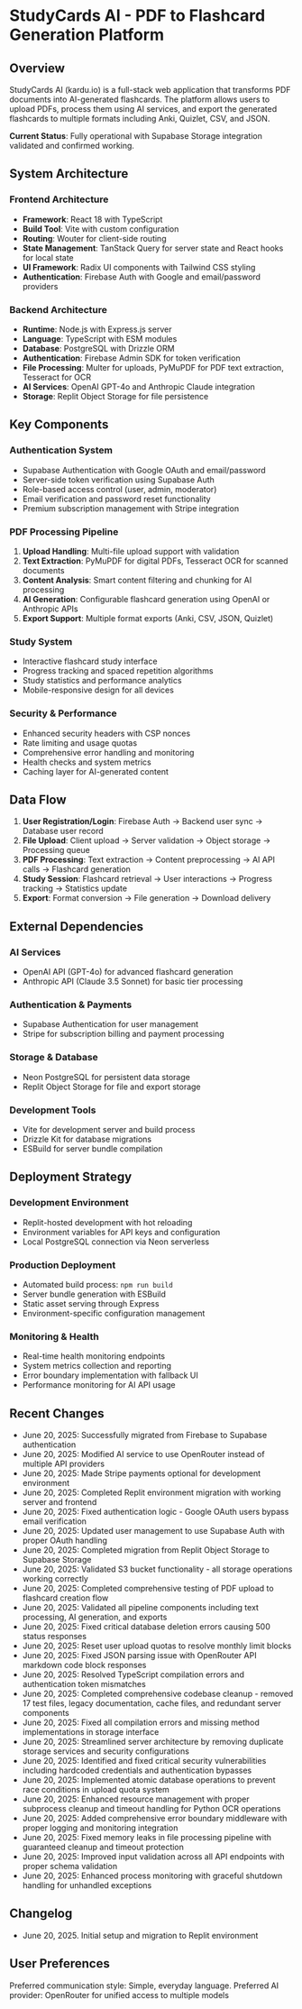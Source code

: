 # StudyCards AI - PDF to Flashcard Generation Platform

## Overview

StudyCards AI (kardu.io) is a full-stack web application that transforms PDF documents into AI-generated flashcards. The platform allows users to upload PDFs, process them using AI services, and export the generated flashcards to multiple formats including Anki, Quizlet, CSV, and JSON.

**Current Status**: Fully operational with Supabase Storage integration validated and confirmed working.

## System Architecture

### Frontend Architecture
- **Framework**: React 18 with TypeScript
- **Build Tool**: Vite with custom configuration
- **Routing**: Wouter for client-side routing
- **State Management**: TanStack Query for server state and React hooks for local state
- **UI Framework**: Radix UI components with Tailwind CSS styling
- **Authentication**: Firebase Auth with Google and email/password providers

### Backend Architecture
- **Runtime**: Node.js with Express.js server
- **Language**: TypeScript with ESM modules
- **Database**: PostgreSQL with Drizzle ORM
- **Authentication**: Firebase Admin SDK for token verification
- **File Processing**: Multer for uploads, PyMuPDF for PDF text extraction, Tesseract for OCR
- **AI Services**: OpenAI GPT-4o and Anthropic Claude integration
- **Storage**: Replit Object Storage for file persistence

## Key Components

### Authentication System
- Supabase Authentication with Google OAuth and email/password
- Server-side token verification using Supabase Auth
- Role-based access control (user, admin, moderator)
- Email verification and password reset functionality
- Premium subscription management with Stripe integration

### PDF Processing Pipeline
1. **Upload Handling**: Multi-file upload support with validation
2. **Text Extraction**: PyMuPDF for digital PDFs, Tesseract OCR for scanned documents
3. **Content Analysis**: Smart content filtering and chunking for AI processing
4. **AI Generation**: Configurable flashcard generation using OpenAI or Anthropic APIs
5. **Export Support**: Multiple format exports (Anki, CSV, JSON, Quizlet)

### Study System
- Interactive flashcard study interface
- Progress tracking and spaced repetition algorithms
- Study statistics and performance analytics
- Mobile-responsive design for all devices

### Security & Performance
- Enhanced security headers with CSP nonces
- Rate limiting and usage quotas
- Comprehensive error handling and monitoring
- Health checks and system metrics
- Caching layer for AI-generated content

## Data Flow

1. **User Registration/Login**: Firebase Auth → Backend user sync → Database user record
2. **File Upload**: Client upload → Server validation → Object storage → Processing queue
3. **PDF Processing**: Text extraction → Content preprocessing → AI API calls → Flashcard generation
4. **Study Session**: Flashcard retrieval → User interactions → Progress tracking → Statistics update
5. **Export**: Format conversion → File generation → Download delivery

## External Dependencies

### AI Services
- OpenAI API (GPT-4o) for advanced flashcard generation
- Anthropic API (Claude 3.5 Sonnet) for basic tier processing

### Authentication & Payments
- Supabase Authentication for user management
- Stripe for subscription billing and payment processing

### Storage & Database
- Neon PostgreSQL for persistent data storage
- Replit Object Storage for file and export storage

### Development Tools
- Vite for development server and build process
- Drizzle Kit for database migrations
- ESBuild for server bundle compilation

## Deployment Strategy

### Development Environment
- Replit-hosted development with hot reloading
- Environment variables for API keys and configuration
- Local PostgreSQL connection via Neon serverless

### Production Deployment
- Automated build process: `npm run build`
- Server bundle generation with ESBuild
- Static asset serving through Express
- Environment-specific configuration management

### Monitoring & Health
- Real-time health monitoring endpoints
- System metrics collection and reporting
- Error boundary implementation with fallback UI
- Performance monitoring for AI API usage

## Recent Changes
- June 20, 2025: Successfully migrated from Firebase to Supabase authentication
- June 20, 2025: Modified AI service to use OpenRouter instead of multiple API providers
- June 20, 2025: Made Stripe payments optional for development environment
- June 20, 2025: Completed Replit environment migration with working server and frontend
- June 20, 2025: Fixed authentication logic - Google OAuth users bypass email verification
- June 20, 2025: Updated user management to use Supabase Auth with proper OAuth handling
- June 20, 2025: Completed migration from Replit Object Storage to Supabase Storage
- June 20, 2025: Validated S3 bucket functionality - all storage operations working correctly
- June 20, 2025: Completed comprehensive testing of PDF upload to flashcard creation flow
- June 20, 2025: Validated all pipeline components including text processing, AI generation, and exports
- June 20, 2025: Fixed critical database deletion errors causing 500 status responses
- June 20, 2025: Reset user upload quotas to resolve monthly limit blocks
- June 20, 2025: Fixed JSON parsing issue with OpenRouter API markdown code block responses
- June 20, 2025: Resolved TypeScript compilation errors and authentication token mismatches
- June 20, 2025: Completed comprehensive codebase cleanup - removed 17 test files, legacy documentation, cache files, and redundant server components
- June 20, 2025: Fixed all compilation errors and missing method implementations in storage interface
- June 20, 2025: Streamlined server architecture by removing duplicate storage services and security configurations
- June 20, 2025: Identified and fixed critical security vulnerabilities including hardcoded credentials and authentication bypasses
- June 20, 2025: Implemented atomic database operations to prevent race conditions in upload quota system
- June 20, 2025: Enhanced resource management with proper subprocess cleanup and timeout handling for Python OCR operations
- June 20, 2025: Added comprehensive error boundary middleware with proper logging and monitoring integration
- June 20, 2025: Fixed memory leaks in file processing pipeline with guaranteed cleanup and timeout protection
- June 20, 2025: Improved input validation across all API endpoints with proper schema validation
- June 20, 2025: Enhanced process monitoring with graceful shutdown handling for unhandled exceptions

## Changelog
- June 20, 2025. Initial setup and migration to Replit environment

## User Preferences

Preferred communication style: Simple, everyday language.
Preferred AI provider: OpenRouter for unified access to multiple models